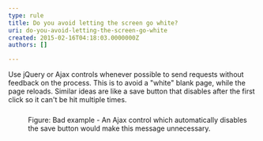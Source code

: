 ```yaml
---
type: rule
title: Do you avoid letting the screen go white?
uri: do-you-avoid-letting-the-screen-go-white
created: 2015-02-16T04:18:03.0000000Z
authors: []

---
```




<span class='intro'> <p>Use jQuery or Ajax controls whenever possible to send requests without 
feedback on the process. This is to avoid a &quot;white&quot; blank page, while 
the page reloads. Similar ideas are like a save button that disables 
after the first click so it can't be hit multiple times.
                </p> </span>

<dl class="badImage"><dt> 
      <img border="0" src="http&#58;//www.ssw.com.au/SSW/Standards/Rules/Images/Bad-AjaxControls.jpg" alt="" style="margin&#58;5px;" /> 
   </dt><dd>Figure&#58; Bad example - An Ajax control which automatically disables the save button would make this message unnecessary.</dd></dl>


